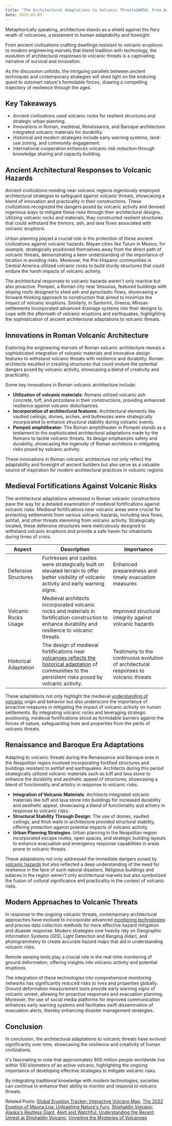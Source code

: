 ```yaml
---
title: "The Architectural Adaptations to Volcanic Threats&#058; From Ancient Times to Modern Days"
date: 2025-03-03
---
```


Metaphorically speaking, architecture stands as a shield against the fiery wrath of volcanoes, a testament to human adaptability and foresight.

From ancient civilizations crafting dwellings resistant to volcanic eruptions to modern engineering marvels that blend tradition with technology, the evolution of architectural responses to volcanic threats is a captivating narrative of survival and innovation.

As the discussion unfolds, the intriguing parallels between ancient techniques and contemporary strategies will shed light on the enduring quest to outsmart nature's formidable forces, drawing a compelling trajectory of resilience through the ages.

## Key Takeaways

- Ancient civilizations used volcanic rocks for resilient structures and strategic urban planning.
- Innovations in Roman, medieval, Renaissance, and Baroque architecture integrated volcanic materials for durability.
- Historical and modern strategies include early warning systems, land-use zoning, and community engagement.
- International cooperation enhances volcanic risk reduction through knowledge sharing and capacity building.

## Ancient Architectural Responses to Volcanic Hazards

Ancient civilizations residing near volcanic regions ingeniously employed architectural strategies to safeguard against volcanic threats, showcasing a blend of innovation and practicality in their constructions. These civilizations recognized the dangers posed by volcanic activity and devised ingenious ways to mitigate these risks through their architectural designs. Utilizing volcanic rocks and materials, they constructed resilient structures that could withstand the tremors, ash, and lava flows associated with volcanic eruptions.

Urban planning played a crucial role in the protection of these ancient civilizations against volcanic hazards. Mayan cities like Tulum in Mexico, for example, strategically positioned themselves away from the direct path of volcanic threats, demonstrating a keen understanding of the importance of location in avoiding risks. Moreover, the Pre-Hispanic communities in Central America utilized volcanic rocks to build sturdy structures that could endure the harsh impacts of volcanic activity.

The architectural responses to volcanic hazards weren't only reactive but also proactive. Pompeii, a Roman city near Vesuvius, featured buildings with sloping roofs designed to shed ash and pyroclastic flows, showcasing a forward-thinking approach to construction that aimed to minimize the impact of volcanic eruptions. Similarly, in Santorini, Greece, Minoan settlements incorporated advanced drainage systems into their designs to cope with the aftermath of volcanic eruptions and earthquakes, highlighting the sophistication of ancient architectural adaptations to volcanic threats.

## Innovations in Roman Volcanic Architecture

Exploring the engineering marvels of Roman volcanic architecture reveals a sophisticated integration of volcanic materials and innovative design features to withstand volcanic threats with resilience and durability. Roman architects excelled in creating structures that could endure the potential dangers posed by volcanic activity, showcasing a blend of creativity and practicality.

Some key innovations in Roman volcanic architecture include:

- **Utilization of volcanic materials:** Romans utilized volcanic ash concrete, tuff, and pozzolana in their constructions, providing enhanced resilience against volcanic disturbances.
- **Incorporation of architectural features:** Architectural elements like vaulted ceilings, domes, arches, and buttresses were strategically incorporated to enhance structural stability during volcanic events.
- **Pompeii amphitheater:** The Roman amphitheater in Pompeii stands as a testament to the sophisticated architectural adaptations made by the Romans to tackle volcanic threats. Its design emphasizes safety and durability, showcasing the ingenuity of Roman architects in mitigating risks posed by volcanic activity.

These innovations in Roman volcanic architecture not only reflect the adaptability and foresight of ancient builders but also serve as a valuable source of inspiration for modern architectural practices in volcanic regions.

## Medieval Fortifications Against Volcanic Risks

The architectural adaptations witnessed in Roman volcanic constructions pave the way for a detailed examination of medieval fortifications against volcanic risks. Medieval fortifications near volcanic areas were crucial for protecting settlements from various volcanic hazards, including lava flows, ashfall, and other threats stemming from volcanic activity. Strategically located, these defensive structures were meticulously designed to withstand volcanic eruptions and provide a safe haven for inhabitants during times of crisis.

| Aspect | Description | Importance |
| --- | --- | --- |
| Defensive Structures | Fortresses and castles were strategically built on elevated terrain to offer better visibility of volcanic activity and early warning signs. | Enhanced preparedness and timely evacuation measures |
| Volcanic Rocks Usage | Medieval architects incorporated volcanic rocks and materials in fortification construction to enhance durability and resilience to volcanic threats. | Improved structural integrity against volcanic hazards |
| Historical Adaptation | The design of medieval fortifications near [volcanoes reflects the historical adaptation](https://magmamatters.com/geothermal-energy-and-its-volcanic-origins/ "Geothermal Energy and Its Volcanic Origins") of communities to the persistent risks posed by volcanic activity. | Testimony to the continuous evolution of architectural responses to volcanic threats |

These adaptations not only highlight the medieval [understanding of volcanic](https://magmamatters.com/understanding-volcanic-formation-a-comprehensive-guide/ "Understanding Volcanic Formation: A Comprehensive Guide") origin and behavior but also underscore the importance of proactive measures in mitigating the impact of volcanic activity on human settlements. By integrating volcanic rocks and leveraging strategic positioning, medieval fortifications stood as formidable barriers against the forces of nature, safeguarding lives and properties from the perils of volcanic threats.

## Renaissance and Baroque Era Adaptations

Adapting to volcanic threats during the Renaissance and Baroque eras in the Neapolitan region involved incorporating fortified structures and buildings resistant to ashfall and earthquakes. Architects during this period strategically utilized volcanic materials such as tuff and lava stone to enhance the durability and aesthetic appeal of structures, showcasing a blend of functionality and artistry in response to volcanic risks.

- **Integration of Volcanic Materials**: Architects integrated volcanic materials like tuff and lava stone into buildings for increased durability and aesthetic appeal, showcasing a blend of functionality and artistry in response to volcanic risks.
- **Structural Stability Through Design**: The use of domes, vaulted ceilings, and thick walls in architecture provided structural stability, offering protection against potential impacts of volcanic activity.
- **Urban Planning Strategies**: Urban planning in the Neapolitan region incorporated escape routes, open spaces, and strategic building layouts to enhance evacuation and emergency response capabilities in areas prone to volcanic threats.

These adaptations not only addressed the immediate dangers posed by [volcanic hazards](https://magmamatters.com/the-environmental-impact-of-volcanic-eruptions-2/ "The Environmental Impact of Volcanic Eruptions") but also reflected a deep understanding of the need for resilience in the face of such natural disasters. Religious buildings and palaces in the region weren't only architectural marvels but also symbolized the fusion of cultural significance and practicality in the context of volcanic risks.

## Modern Approaches to Volcanic Threats

In response to the ongoing volcanic threats, contemporary architectural approaches have evolved to incorporate advanced [monitoring technologies](https://magmamatters.com/the-art-and-science-of-volcano-monitoring/ "The Art and Science of Volcano Monitoring") and precise data collection methods for more effective hazard mitigation and disaster response. Modern strategies now heavily rely on Geographic Information Systems (GIS), Light Detection and Ranging (lidar), and photogrammetry to create accurate hazard maps that aid in understanding volcanic risks.

Remote sensing tools play a crucial role in the real-time monitoring of ground deformation, offering insights into volcanic activity and potential eruptions.

The integration of these technologies into comprehensive monitoring networks has significantly reduced risks to lives and properties globally. Ground deformation measurement tools provide early warning signs of volcanic unrest, allowing for proactive responses and evacuation planning. Moreover, the use of social media platforms for improved communication enhances early warning systems and facilitates swift dissemination of evacuation alerts, thereby enhancing disaster management strategies.

## Conclusion

In conclusion, the architectural adaptations to volcanic threats have evolved significantly over time, showcasing the resilience and creativity of human civilizations.

It's fascinating to note that approximately 800 million people worldwide live within 100 kilometers of an active volcano, highlighting the ongoing importance of developing effective strategies to mitigate volcanic risks.

By integrating traditional knowledge with modern technologies, societies can continue to enhance their ability to monitor and respond to volcanic threats.

Related Posts: [Global Eruption Tracker: Interactive Volcano Map](https://magmamatters.com/global-eruption-tracker-interactive-volcano-map/), [The 2022 Eruption of Mauna Loa: Unleashing Nature's Fury](https://magmamatters.com/the-2022-eruption-of-mauna-loa-unleashing-natures-fury/), [Shishaldin Volcano: Alaska's Restless Giant](https://magmamatters.com/shishaldin-volcano-alaskas-restless-giant/), [Alert and Watchful: Understanding the Recent Unrest at Shishaldin Volcano](https://magmamatters.com/alert-and-watchful-understanding-the-recent-unrest-at-shishaldin-volcano/), [Unveiling the Mysteries of Volcanoes](https://magmamatters.com/unveiling-the-mysteries-of-volcanoes/)
